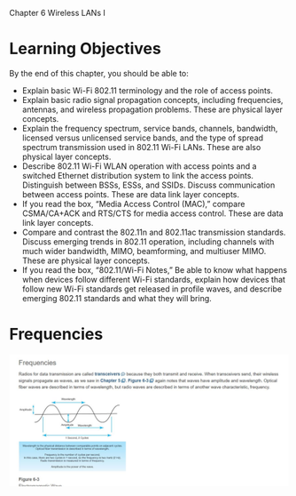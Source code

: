 Chapter 6 Wireless LANs I

# Learning Objectives
By the end of this chapter, you should be able to:
- Explain basic Wi-Fi 802.11 terminology and the role of access points.
- Explain basic radio signal propagation concepts, including frequencies, antennas, and wireless propagation problems. These are physical layer concepts.
- Explain the frequency spectrum, service bands, channels, bandwidth, licensed versus unlicensed service bands, and the type of spread spectrum transmission used in 802.11 Wi-Fi LANs. These are also physical layer concepts.
- Describe 802.11 Wi-Fi WLAN operation with access points and a switched Ethernet distribution system to link the access points. Distinguish between BSSs, ESSs, and SSIDs. Discuss communication between access points. These are data link layer concepts.
- If you read the box, “Media Access Control (MAC),” compare CSMA/CA+ACK and RTS/CTS for media access control. These are data link layer concepts.
- Compare and contrast the 802.11n and 802.11ac transmission standards. Discuss emerging trends in 802.11 operation, including channels with much wider bandwidth, MIMO, beamforming, and multiuser MIMO. These are physical layer concepts.
- If you read the box, “802.11/Wi-Fi Notes,” Be able to know what happens when devices follow different Wi-Fi standards, explain how devices that follow new Wi-Fi standards get released in profile waves, and describe emerging 802.11 standards and what they will bring.

# Frequencies
![](img/ch6_01.JPG)